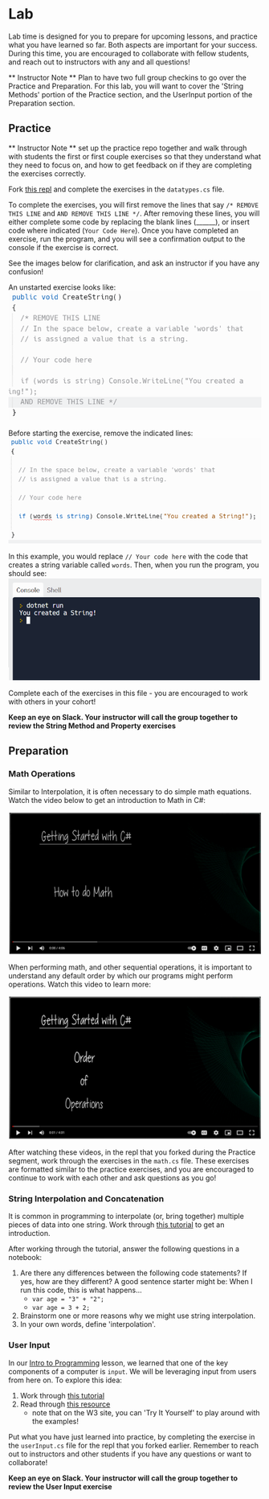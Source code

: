 # Lab
Lab time is designed for you to prepare for upcoming lessons, and practice what you have learned so far.  Both aspects are important for your success.  During this time, you are encouraged to collaborate with fellow students, and reach out to instructors with any and all questions!

** Instructor Note ** Plan to have two full group checkins to go over the Practice and Preparation.  For this lab, you will want to cover the 'String Methods' portion of the Practice section, and the UserInput portion of the Preparation section.

## Practice

** Instructor Note ** set up the practice repo together and walk through with students the first or first couple exercises so that they understand what they need to focus on, and how to get feedback on if they are completing the exercises correctly.

Fork [this repl](https://replit.com/@MeganMcMahon1/Lab-DatatypesAndVariables#datatypes.cs) and complete the exercises in the `datatypes.cs` file.

To complete the exercises, you will first remove the lines that say `/* REMOVE THIS LINE` and `AND REMOVE THIS LINE */`.  After removing these lines, you will either complete some code by replacing the blank lines (______), or insert code where indicated (`Your Code Here`).  Once you have completed an exercise, run the program, and you will see a confirmation output to the console if the exercise is correct.

See the images below for clarification, and ask an instructor if you have any confusion!

An unstarted exercise looks like:
![](/images/Mod1/Labs/Exercise1.png)

Before starting the exercise, remove the indicated lines:
![](/images/Mod1/Labs/Exercise2.png)

In this example,  you would replace `// Your code here` with the code that creates a string variable called `words`.  Then, when you run the program, you should see:
![](/images/Mod1/Labs/Exercise3.png)

Complete each of the exercises in this file - you are encouraged to work with others in your cohort!

**Keep an eye on Slack.  Your instructor will call the group together to review the String Method and Property exercises**


## Preparation
### Math Operations

Similar to Interpolation, it is often necessary to do simple math equations.  Watch the video below to get an introduction to Math in C#:

[![Image of Video 'How to do Math'](/images/Mod1/DataTypesAndVariables/HowToMath.png)](https://www.youtube.com/watch?v=d84ci6tg9lk)

When performing math, and other sequential operations, it is important to understand any default order by which our programs might perform operations.  Watch this video to learn more:

[![Image of Video 'Order of Operations'](/images/Mod1/DataTypesAndVariables/OrderOfOperations.png)](https://www.youtube.com/watch?v=-Wh9FYJDgiA)

After watching these videos, in the repl that you forked during the Practice segment, work through the exercises in the `math.cs` file.  These exercises are formatted similar to the practice exercises, and you are encouraged to continue to work with each other and ask questions as you go!

### String Interpolation and Concatenation

It is common in programming to interpolate (or, bring together) multiple pieces of data into one string.  Work through [this tutorial](https://docs.microsoft.com/en-us/dotnet/csharp/tutorials/exploration/interpolated-strings) to get an introduction.

After working through the tutorial, answer the following questions in a notebook:
1. Are there any differences between the following code statements? If yes, how are they different?  A good sentence starter might be: When I run this code, this is what happens...
    * `var age = "3" + "2";`
    * `var age = 3 + 2;`
2. Brainstorm one or more reasons why we might use string interpolation.
3. In your own words, define 'interpolation'.

### User Input

In our [Intro to Programming](/lessons/mod1/introToProgramming.md) lesson, we learned that one of the key components of a computer is `input`.  We will be leveraging input from users from here on.  To explore this idea:

1. Work through [this tutorial](https://riptutorial.com/csharp/learn/100006/user-input)
2. Read through [this resource](https://www.w3schools.com/cs/cs_user_input.php)
    * note that on the W3 site, you can 'Try It Yourself' to play around with the examples!

Put what you have just learned into practice, by completing the exercise in the `userInput.cs` file for the repl that you forked earlier.  Remember to reach out to instructors and other students if you have any questions or want to collaborate!

**Keep an eye on Slack.  Your instructor will call the group together to review the User Input exercise**

<!-- Lab Feedback
- Great work finding some decent resources to prevent "reinventing the wheel" and getting students used to consulting different resources
- It would be great if we had an overall activity/REPL that students work working through for each lab. I envision a scenario where students work through some resources/tutorials/research and then have to do some combination of writing, coding, annotation, etc., all of which could be handled in a REPL (and eventually in a repo in later mods)
- In addition to using a REPL to solidy learning + give more opportunity for scaffolded practice, I think it also highlights the need to be super explicit with instructions with students, especially in the early mods. The way this lab is currently set up, I think there could be some confusion for students about what the intended outcome of this work actually is.  -->